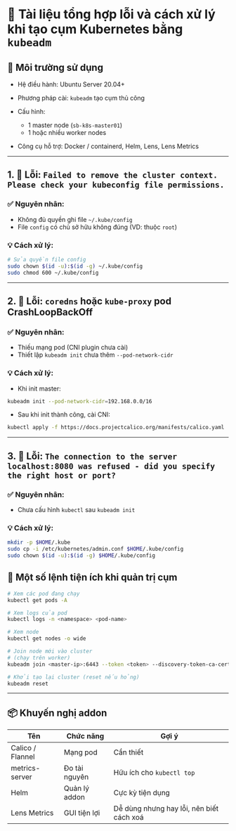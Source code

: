 # 📘 Tài liệu tổng hợp lỗi và cách xử lý khi tạo cụm Kubernetes bằng `kubeadm`

## 📌 Môi trường sử dụng

* Hệ điều hành: Ubuntu Server 20.04+
* Phương pháp cài: `kubeadm` tạo cụm thủ công
* Cấu hình:

  * 1 master node (`sb-k8s-master01`)
  * 1 hoặc nhiều worker nodes
* Công cụ hỗ trợ: Docker / containerd, Helm, Lens, Lens Metrics

---

## 1. 🧨 Lỗi: `Failed to remove the cluster context. Please check your kubeconfig file permissions.`

### ✅ Nguyên nhân:

* Không đủ quyền ghi file `~/.kube/config`
* File `config` có chủ sở hữu không đúng (VD: thuộc `root`)

### 💡 Cách xử lý:

```bash
# Sửa quyền file config
sudo chown $(id -u):$(id -g) ~/.kube/config
sudo chmod 600 ~/.kube/config
```

---

## 2. 🧨 Lỗi: `coredns` hoặc `kube-proxy` pod CrashLoopBackOff

### ✅ Nguyên nhân:

* Thiếu mạng pod (CNI plugin chưa cài)
* Thiết lập `kubeadm init` chưa thêm `--pod-network-cidr`

### 💡 Cách xử lý:

* Khi init master:

```bash
kubeadm init --pod-network-cidr=192.168.0.0/16
```

* Sau khi init thành công, cài CNI:

```bash
kubectl apply -f https://docs.projectcalico.org/manifests/calico.yaml
```

---

## 3. 🧨 Lỗi: `The connection to the server localhost:8080 was refused - did you specify the right host or port?`

### ✅ Nguyên nhân:

* Chưa cấu hình `kubectl` sau `kubeadm init`

### 💡 Cách xử lý:

```bash
mkdir -p $HOME/.kube
sudo cp -i /etc/kubernetes/admin.conf $HOME/.kube/config
sudo chown $(id -u):$(id -g) $HOME/.kube/config
```


## 🧰 Một số lệnh tiện ích khi quản trị cụm

```bash
# Xem các pod đang chạy
kubectl get pods -A

# Xem logs của pod
kubectl logs -n <namespace> <pod-name>

# Xem node
kubectl get nodes -o wide

# Join node mới vào cluster
# (chạy trên worker)
kubeadm join <master-ip>:6443 --token <token> --discovery-token-ca-cert-hash sha256:<hash>

# Khởi tạo lại cluster (reset nếu hỏng)
kubeadm reset
```

---

## 📦 Khuyến nghị addon

| Tên              | Chức năng     | Gợi ý                                    |
| ---------------- | ------------- | ---------------------------------------- |
| Calico / Flannel | Mạng pod      | Cần thiết                                |
| metrics-server   | Đo tài nguyên | Hữu ích cho `kubectl top`                |
| Helm             | Quản lý addon | Cực kỳ tiện dụng                         |
| Lens Metrics     | GUI tiện lợi  | Dễ dùng nhưng hay lỗi, nên biết cách xoá |
